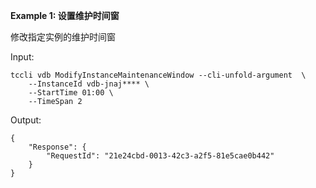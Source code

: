 **Example 1: 设置维护时间窗**

修改指定实例的维护时间窗

Input: 

```
tccli vdb ModifyInstanceMaintenanceWindow --cli-unfold-argument  \
    --InstanceId vdb-jnaj**** \
    --StartTime 01:00 \
    --TimeSpan 2
```

Output: 
```
{
    "Response": {
        "RequestId": "21e24cbd-0013-42c3-a2f5-81e5cae0b442"
    }
}
```

